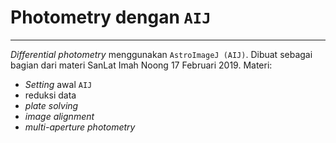 # Photometry dengan `AIJ`
---

_Differential photometry_ menggunakan `AstroImageJ (AIJ)`. Dibuat sebagai bagian dari materi SanLat Imah Noong 17 Februari 2019.
Materi:
- _Setting_ awal `AIJ`
- reduksi data
- _plate solving_
- _image alignment_
-  _multi-aperture photometry_
